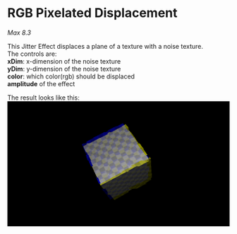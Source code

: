 # RGB Pixelated Displacement

*Max 8.3*

This Jitter Effect displaces a plane of a texture with a noise texture.<br/> 
The controls are:<br/>
**xDim**: x-dimension of the noise texture<br/>
**yDim**: y-dimension of the noise texture<br/>
**color**: which color(rgb) should be displaced<br/>
**amplitude** of the effect<br/>

The result looks like this:<br/>
![Resulting image](/picture/RGBPixelatedDisplacement.png)